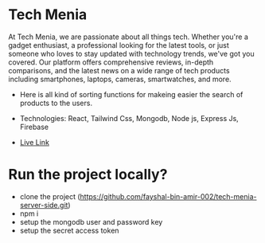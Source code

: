 # Tech Menia

At Tech Menia, we are passionate about all things tech. Whether you're a gadget enthusiast, a professional looking for the latest tools, or just someone who loves to stay updated with technology trends, we've got you covered. Our platform offers comprehensive reviews, in-depth comparisons, and the latest news on a wide range of tech products including smartphones, laptops, cameras, smartwatches, and more.

- Here is all kind of sorting functions for makeing easier the search of products to the users.

- Technologies: React, Tailwind Css, Mongodb, Node js, Express Js, Firebase

- [Live Link](https://tech-menia.netlify.app) 

# Run the project locally?

- clone the project (https://github.com/fayshal-bin-amir-002/tech-menia-server-side.git)
- npm i
- setup the mongodb user and password key
- setup the secret access token
